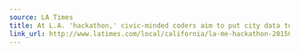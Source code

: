 ```yaml
---
source: LA Times
title: At L.A. 'hackathon,' civic-minded coders aim to put city data to good use
link_url: http://www.latimes.com/local/california/la-me-hackathon-20150607-story.html
---
```

